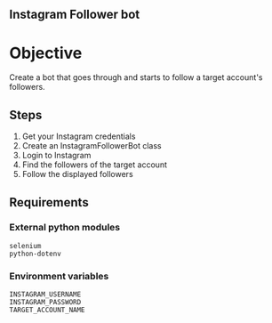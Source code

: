 ## Instagram Follower bot

# Objective

Create a bot that goes through and starts to follow 
a target account's followers.

## Steps
1) Get your Instagram credentials
2) Create an InstagramFollowerBot class
3) Login to Instagram
4) Find the followers of the target account
5) Follow the displayed followers

## Requirements
### External python modules
```commandline
selenium
python-dotenv
```
### Environment variables
```commandline
INSTAGRAM_USERNAME
INSTAGRAM_PASSWORD
TARGET_ACCOUNT_NAME
```

